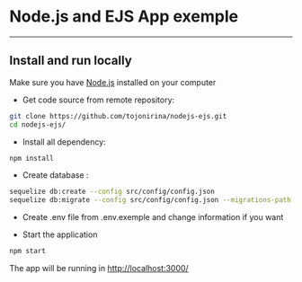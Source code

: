# Node.js and EJS App exemple
---
## Install and run locally
Make sure you have [Node.js](http://nodejs.org/) installed on your computer

- Get code source from remote repository:
```sh
git clone https://github.com/tojonirina/nodejs-ejs.git
cd nodejs-ejs/
```
- Install all dependency:
```sh
npm install
```
- Create database :
```sh
sequelize db:create --config src/config/config.json
sequelize db:migrate --config src/config/config.json --migrations-path src/migrations
```
- Create .env file from .env.exemple and change information if you want

- Start the application
```sh
npm start
```
The app will be running in [http://localhost:3000/](http://localhost:3000/)